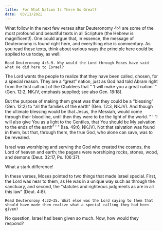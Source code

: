 ```yaml
---
title:  For What Nation Is There So Great?
date:  03/11/2021
---
```


What follow in the next few verses after Deuteronomy 4:4 are some of the most profound and beautiful texts in all Scripture (the Hebrew is magnificent!). One could argue that, in essence, the message of Deuteronomy is found right here, and everything else is commentary. As you read these texts, think about various ways the principle here could be applied to us today, as well.

`Read Deuteronomy 4:5–9. Why would the Lord through Moses have said what He did here to Israel?`

The Lord wants the people to realize that they have been called, chosen, for a special reason. They are a “great” nation, just as God had told Abram right from the first call out of the Chaldees that “ ‘I will make you a great nation’ ” (Gen. 12:2, NKJV, emphasis supplied; see also Gen. 18:18).

But the purpose of making them great was that they could be a “blessing” (Gen. 12:2) to “all the families of the earth” (Gen. 12:3, NKJV). And though the ultimate blessing would be that Jesus, the Messiah, would come through their bloodline, until then they were to be the light of the world. “ ‘ “I will also give You as a light to the Gentiles, that You should be My salvation to the ends of the earth” ’ ” (Isa. 49:6, NKJV). Not that salvation was found in them, but that, through them, the true God, who alone can save, was to be revealed.

Israel was worshiping and serving the God who created the cosmos, the Lord of heaven and earth; the pagans were worshiping rocks, stones, wood, and demons (Deut. 32:17, Ps. 106:37).

What a stark difference!

In these verses, Moses pointed to two things that made Israel special. First, the Lord was near to them, as He was in a unique way such as through the sanctuary, and second, the “statutes and righteous judgments as are in all this law” (Deut. 4:8).

`Read Deuteronomy 4:32–35. What else was the Lord saying to them that should have made them realize what a special calling they had been given?`

No question, Israel had been given so much. Now, how would they respond?